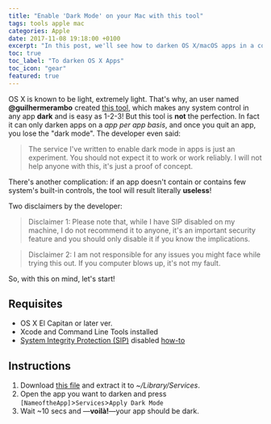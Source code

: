 ```yaml
---
title: "Enable 'Dark Mode' on your Mac with this tool"
tags: tools apple mac
categories: Apple
date: 2017-11-08 19:18:00 +0100
excerpt: "In this post, we'll see how to darken OS X/macOS apps in a cool way!"
toc: true
toc_label: "To darken OS X Apps"
toc_icon: "gear"
featured: true
---
```

OS X is known to be light, extremely light. That's why, an user named **@guilhermerambo** created [this tool](https://medium.com/@guilhermerambo/how-to-enable-real-dark-mode-on-os-x-macos-14966f9f7d24), which makes any system control in any app **dark** and is easy as 1-2-3!
But this tool is **not** the perfection. In fact it can only darken apps on a _app per app basis_, and once you quit an app, you lose the "dark mode". The developer even said:

> The service I've written to enable dark mode in apps is just an experiment. You should not expect it to work or work reliably. I will not help anyone with this, it's just a proof of concept.

There's another complication: if an app doesn't contain or contains few system's built-in controls, the tool will result literally **useless**!

Two disclaimers by the developer:
> Disclaimer 1: Please note that, while I have SIP disabled on my machine, I do not recommend it to anyone, it's an important security feature and you should only disable it if you know the implications.

> Disclaimer 2: I am not responsible for any issues you might face while trying this out. If you computer blows up, it's not my fault.

So, with this on mind, let's start!

## Requisites
+ OS X El Capitan or later ver.
+ Xcode and Command Line Tools installed
+ [System Integrity Protection (SIP)](https://support.apple.com/en-us/HT204899) disabled [how-to](https://www.imore.com/el-capitan-system-integrity-protection-helps-keep-malware-away)

## Instructions
1. Download [this file](https://github.com/insidegui/DarkMode/raw/master/Release/DarkMode.zip) and extract it to _~/Library/Services_.
1. Open the app you want to darken and press `[NameoftheApp]`>`Services`>`Apply Dark Mode`
1. Wait ~10 secs and —**voilà!**—your app should be dark.
